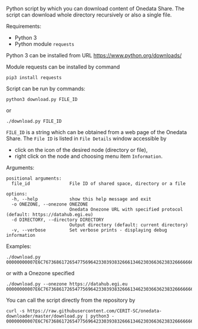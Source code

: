 Python script by which you can download content of Onedata Share. The script can download whole directory recursively or also a single file.

Requirements:
- Python 3
- Python module `requests`

Python 3 can be installed from URL
https://www.python.org/downloads/

Module requests can be installed by command

```
pip3 install requests
```

Script can be run by commands:

```
python3 download.py FILE_ID
```

or

```
./download.py FILE_ID
```

`FILE_ID` is a string which can be obtained from a web page of the Onedata Share. The `File ID` is listed in `File Details` window accessible by
- click on the icon of the desired node (directory or file), 
- right click on the node and choosing menu item `Information`.

Arguments:
```
positional arguments:
  file_id               File ID of shared space, directory or a file

options:
  -h, --help            show this help message and exit
  -o ONEZONE, --onezone ONEZONE
                        Onedata Onezone URL with specified protocol (default: https://datahub.egi.eu)
  -d DIRECTORY, --directory DIRECTORY
                        Output directory (default: current directory)
  -v, --verbose         Set verbose prints - displaying debug information
```

Examples:
```
./download.py 00000000007E6C76736861726547756964233039383266613462303663623832666666623932633661366363396433636432636837353962233037646231353336326536646363363633393039396136613030383537643738636832366538233134613830313936336235363761656533376665396536633536666434636235636834653138
```

or with a Onezone specified

```
./download.py --onezone https://datahub.egi.eu  00000000007E6C76736861726547756964233039383266613462303663623832666666623932633661366363396433636432636837353962233037646231353336326536646363363633393039396136613030383537643738636832366538233134613830313936336235363761656533376665396536633536666434636235636834653138
```

You can call the script directly from the repository by
```
curl -s https://raw.githubusercontent.com/CERIT-SC/onedata-downloader/master/download.py | python3 - 00000000007E6C76736861726547756964233039383266613462303663623832666666623932633661366363396433636432636837353962233037646231353336326536646363363633393039396136613030383537643738636832366538233134613830313936336235363761656533376665396536633536666434636235636834653138
```

